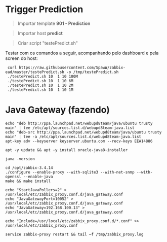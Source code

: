 # Trigger Prediction

> Importar template **901 - Prediction**

> Importar host **predict**

> Criar script "testePredict.sh"

Testar com os comandos a seguir, acompanhando pelo dashboard e pela screen do host:

```
 curl https://raw.githubusercontent.com/SpawW/zabbix-ead/master/testePredict.sh -o /tmp/testePredict.sh
 ./testePredict.sh 10  1 10 100M
 ./testePredict.sh 10  1 10 6M
 ./testePredict.sh 10  1 10 2M
 ./testePredict.sh 10  1 10 1M

```

# Java Gateway (fazendo)

```
echo "deb http://ppa.launchpad.net/webupd8team/java/ubuntu trusty main" | tee /etc/apt/sources.list.d/webupd8team-java.list
echo "deb-src http://ppa.launchpad.net/webupd8team/java/ubuntu trusty main" | tee -a /etc/apt/sources.list.d/webupd8team-java.list
apt-key adv --keyserver keyserver.ubuntu.com --recv-keys EEA14886

apt -y update && apt -y install oracle-java8-installer

java -version

cd /opt/zabbix-3.4.14
./configure --enable-proxy --with-sqlite3 --with-net-snmp --with-openssl --enable-java
make && make install

echo "StartJavaPollers=2" > /usr/local/etc/zabbix_proxy.conf.d/java_gateway.conf
echo "JavaGatewayPort=10052" > /usr/local/etc/zabbix_proxy.conf.d/java_gateway.conf
echo "JavaGateway=192.168.100.13" > /usr/local/etc/zabbix_proxy.conf.d/java_gateway.conf

echo "Include=/usr/local/etc/zabbix_proxy.conf.d/*.conf" >> /usr/local/etc/zabbix_proxy.conf
 
service zabbix-proxy restart && tail –f /tmp/zabbix_proxy.log


```
